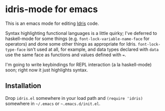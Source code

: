 # idris-mode for emacs

This is an emacs mode for editing [Idris][] code.

Syntax highlighting functional languages is a little quirky; I've
deferred to haskell-mode for some things
(e.g. `font-lock-variable-name-face` for operators) and done some
other things as appropriate for Idris. `font-lock-type-face` isn't
used at all, for example, and data types declared with `data` use the
same face as functions and values defined with `=`.

I'm going to write keybindings for REPL interaction (a la
haskell-mode) soon; right now it just highlights syntax.

[Idris]: idris-lang.org

## Installation

Drop `idris.el` somewhere in your load path and `(require 'idris)`
somewhere in `~/.emacs` or `~.emacs.d/init.el`.
